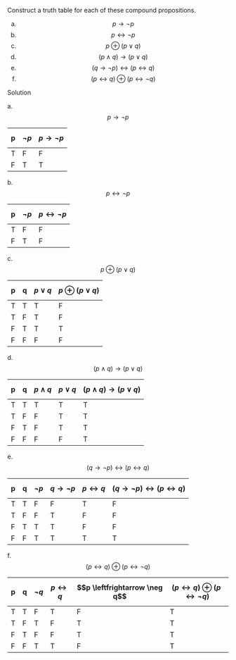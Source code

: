 Construct a truth table for each of these compound propositions.

1. $$p \rightarrow \neg p$$
1. $$p \leftrightarrow \neg p$$
1. $$p \oplus (p \vee q)$$
1. $$(p \wedge q) \rightarrow (p \vee q)$$
1. $$(q \rightarrow \neg p) \leftrightarrow (p \leftrightarrow q)$$
1. $$(p \leftrightarrow q) \oplus (p \leftrightarrow \neg q)$$

Solution

a. $$p \rightarrow \neg p$$

|p|$$ \neg p$$|$$p \rightarrow \neg p$$|
|--|--|--|
|T|F|F|
|F|T|T|

b. $$p \leftrightarrow \neg p$$

|p|$$ \neg p$$|$$p \leftrightarrow \neg p$$|
|--|--|--|
|T|F|F|
|F|T|F|

c. $$p \oplus (p \vee q)$$

|p|q|$$p \vee q$$|$$p \oplus (p \vee q)$$|
|--|--|--|--|
|T|T|T|F|
|T|F|T|F|
|F|T|T|T|
|F|F|F|F|

d. $$(p \wedge q) \rightarrow (p \vee q)$$

|p|q|$$p \wedge q$$|$$p \vee q$$|$$(p \wedge q) \rightarrow (p \vee q)$$|
|--|--|--|--|--|
|T|T|T|T|T|
|T|F|F|T|T|
|F|T|F|T|T|
|F|F|F|F|T|

e. $$(q \rightarrow \neg p) \leftrightarrow (p \leftrightarrow q)$$

|p|q|$$ \neg p$$|$$q \rightarrow \neg p$$|$$p \leftrightarrow q$$|$$(q \rightarrow \neg p) \leftrightarrow (p \leftrightarrow q)$$|
|--|--|--|--|--|--|
|T|T|F|F|T|F|
|T|F|F|T|F|F|
|F|T|T|T|F|F|
|F|F|T|T|T|T|

f. $$(p \leftrightarrow q) \oplus (p \leftrightarrow \neg q)$$

|p|q|$$\neg q$$|$$p \leftrightarrow q$$|$$p \leftfrightarrow \neg q$$|$$(p \leftrightarrow q) \oplus (p \leftrightarrow \neg q)$$|
|--|--|--|--|--|--|
|T|T|F|T|F|T|
|T|F|T|F|T|T|
|F|T|F|F|T|T|
|F|F|T|T|F|T|


<style type="text/css">
    ol { list-style-type: lower-alpha; }
</style>